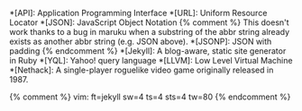 *[API]: Application Programming Interface
*[URL]: Uniform Resource Locator
*[JSON]: JavaScript Object Notation
{% comment %}
This doesn't work thanks to a bug in maruku when a substring of the abbr string
already exists as another abbr string (e.g. JSON above).
*[JSONP]: JSON with padding
{% endcomment %}
*[Jekyll]: A blog-aware, static site generator in Ruby
*[YQL]: Yahoo! query language
*[LLVM]: Low Level Virtual Machine
*[Nethack]: A single-player roguelike video game originally released in 1987.

{% comment %}
vim: ft=jekyll sw=4 ts=4 sts=4 tw=80
{% endcomment %}
